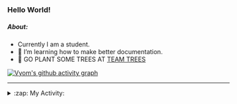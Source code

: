 ### Hello World!

##### About:
- Currently I am a student.
- 🌱 I’m learning how to make better documentation.
- 🌱 GO PLANT SOME TREES AT [TEAM TREES](https://teamtrees.org/)

[![Vyom's github activity graph](https://activity-graph.herokuapp.com/graph?username=Vyvy-vi)](https://github.com/ashutosh00710/github-readme-activity-graph)

---
<details>
  <summary>:zap: My Activity:</summary>
  
<!--START_SECTION:waka-->
![Code Time](http://img.shields.io/badge/Code%20Time-937%20hrs%2023%20mins-blue)

**I'm a Night 🦉** 

```text
🌞 Morning    95 commits     ███░░░░░░░░░░░░░░░░░░░░░░   13.67% 
🌆 Daytime    169 commits    ██████░░░░░░░░░░░░░░░░░░░   24.32% 
🌃 Evening    229 commits    ████████░░░░░░░░░░░░░░░░░   32.95% 
🌙 Night      202 commits    ███████░░░░░░░░░░░░░░░░░░   29.06%

```
📅 **I'm Most Productive on Sunday** 

```text
Monday       100 commits    ███░░░░░░░░░░░░░░░░░░░░░░   14.39% 
Tuesday      114 commits    ████░░░░░░░░░░░░░░░░░░░░░   16.4% 
Wednesday    86 commits     ███░░░░░░░░░░░░░░░░░░░░░░   12.37% 
Thursday     101 commits    ███░░░░░░░░░░░░░░░░░░░░░░   14.53% 
Friday       103 commits    ███░░░░░░░░░░░░░░░░░░░░░░   14.82% 
Saturday     74 commits     ██░░░░░░░░░░░░░░░░░░░░░░░   10.65% 
Sunday       117 commits    ████░░░░░░░░░░░░░░░░░░░░░   16.83%

```


📊 **This Week I Spent My Time On** 

```text
🔥 Editors: 
VS Code                  3 hrs 42 mins       █████████████████████████   100.0%

🐱‍💻 Projects: 
assignments              1 hr 28 mins        ██████████░░░░░░░░░░░░░░░   39.93% 
CSF                      1 hr 3 mins         ███████░░░░░░░░░░░░░░░░░░   28.47% 
discord-bot              49 mins             █████░░░░░░░░░░░░░░░░░░░░   22.23% 
praise                   20 mins             ██░░░░░░░░░░░░░░░░░░░░░░░   9.37%

```


 Last Updated on 02/11/2022 00:12:18 UTC
<!--END_SECTION:waka-->
</details>
